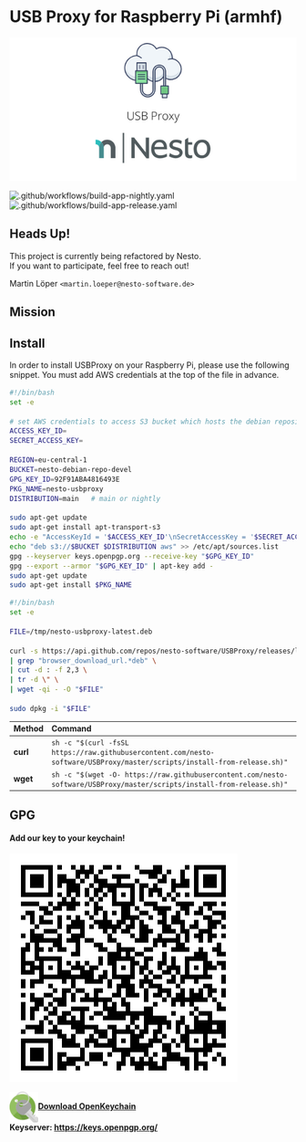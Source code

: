 USB Proxy for Raspberry Pi (armhf)   
========

<p align="center">
  <img src=".github/imgs/project_logo.png">
</p>

![.github/workflows/build-app-nightly.yaml](https://github.com/nesto-software/USBProxy/workflows/.github/workflows/build-app-nightly.yaml/badge.svg?branch=dev)
![.github/workflows/build-app-release.yaml](https://github.com/nesto-software/USBProxy/workflows/.github/workflows/build-app-release.yaml/badge.svg)


Heads Up!
------
This project is currently being refactored by Nesto.   
If you want to participate, feel free to reach out!
 
Martin Löper `<martin.loeper@nesto-software.de>`

Mission
-------



Install
-------

In order to install USBProxy on your Raspberry Pi, please use the following snippet.
You must add AWS credentials at the top of the file in advance.

```bash
#!/bin/bash
set -e

# set AWS credentials to access S3 bucket which hosts the debian repository
ACCESS_KEY_ID=
SECRET_ACCESS_KEY=

REGION=eu-central-1
BUCKET=nesto-debian-repo-devel
GPG_KEY_ID=92F91ABA4816493E
PKG_NAME=nesto-usbproxy
DISTRIBUTION=main   # main or nightly

sudo apt-get update
sudo apt-get install apt-transport-s3
echo -e "AccessKeyId = '$ACCESS_KEY_ID'\nSecretAccessKey = '$SECRET_ACCESS_KEY'\nRegion = '$REGION'\nToken = ''" > /etc/apt/s3auth.conf
echo "deb s3://$BUCKET $DISTRIBUTION aws" >> /etc/apt/sources.list
gpg --keyserver keys.openpgp.org --receive-key "$GPG_KEY_ID"
gpg --export --armor "$GPG_KEY_ID" | apt-key add -
sudo apt-get update
sudo apt-get install $PKG_NAME
```

```bash
#!/bin/bash
set -e

FILE=/tmp/nesto-usbproxy-latest.deb

curl -s https://api.github.com/repos/nesto-software/USBProxy/releases/latest \
| grep "browser_download_url.*deb" \
| cut -d : -f 2,3 \
| tr -d \" \
| wget -qi - -O "$FILE"

sudo dpkg -i "$FILE"
```

| Method    | Command                                                                                           |
|:----------|:--------------------------------------------------------------------------------------------------|
| **curl**  | `sh -c "$(curl -fsSL https://raw.githubusercontent.com/nesto-software/USBProxy/master/scripts/install-from-release.sh)"` |
| **wget**  | `sh -c "$(wget -O- https://raw.githubusercontent.com/nesto-software/USBProxy/master/scripts/install-from-release.sh)"`   |

GPG
---------

#### Add our key to your keychain!
<a href="https://keyoxide.org/F1C6636C27019FD0D29307DEAE25CBF30C0DDB0C" rel="Nesto Cloud Operations">![Nesto Cloud Operations](.github/imgs/gpg_qr.svg)</a> 

<img align="left" src=".github/imgs/openkeychain.png" width="50px">   
<br />
<a align="left" href="https://www.openkeychain.org/"><b>Download OpenKeychain</b></a>
<br clear="both">
<b>Keyserver: <a href="https://keys.openpgp.org/">https://keys.openpgp.org/</a></b>